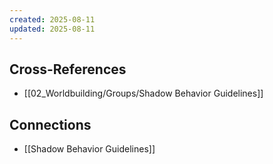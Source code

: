 ```yaml
---
created: 2025-08-11
updated: 2025-08-11
---
```




## Cross-References

- [[02_Worldbuilding/Groups/Shadow Behavior Guidelines]]


## Connections

- [[Shadow Behavior Guidelines]]
